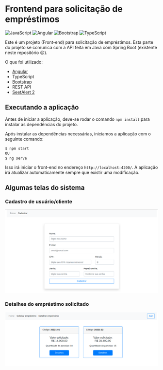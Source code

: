 # Frontend para solicitação de empréstimos

![JavaScript](https://img.shields.io/badge/-JavaScript-333333?style=flat&logo=javascript)
![Angular](https://img.shields.io/badge/-Angular-333333?style=flat&logo=angular&logoColor=E23237)
![Bootstrap](https://img.shields.io/badge/-Bootstrap-333333?style=flat&logo=bootstrap&logoColor=563D7C)
![TypeScript](https://img.shields.io/badge/-TypeScript-333333?style=flat&logo=typescript)

Este é um projeto (Front-end) para solicitação de empréstimos. Esta parte do projeto se comunica com a API feita em Java com Spring Boot (existente neste repositório :wink:).

O que foi utilizado:
- [Angular](https://angular.io/)
- TypeScript
- [Bootstrap](https://getbootstrap.com/docs/4.0/getting-started/introduction/)
- REST API
- [SeetAlert 2](https://sweetalert2.github.io/)

## Executando a aplicação

Antes de iniciar a aplicação, deve-se rodar o comando ```npm install``` para instalar as dependências do projeto.

Após instalar as dependências necessárias, iniciamos a aplicação com o seguinte comando:
```
$ npm start
OU
$ ng serve
```

Isso irá iniciar o front-end no endereço `http://localhost:4200/`. A aplicação irá atualizar automaticamente sempre que existir uma modificação.

## Algumas telas do sistema

### Cadastro de usuário/cliente

<kbd>
  <img src="images/register.png"/>
</kbd>


### Detalhes do empréstimo solicitado

<kbd>
  <img src="images/loanDetail.png"/>
</kbd>

